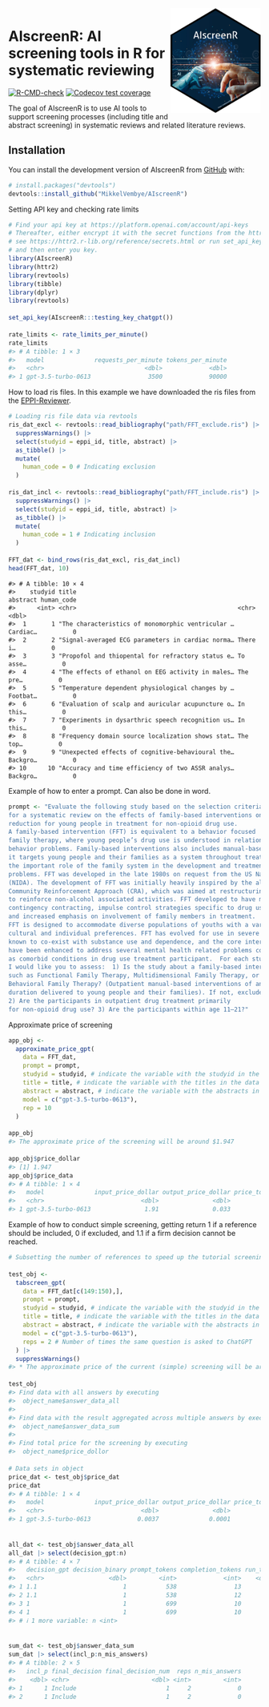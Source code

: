 
<!-- README.md is generated from README.Rmd. Please edit that file -->

<img src="man/figures/AIscreenR_hex.png" align="right" width="180"/>

# AIscreenR: AI screening tools in R for systematic reviewing

<!-- badges: start -->

[![R-CMD-check](https://github.com/MikkelVembye/AIscreenR/actions/workflows/R-CMD-check.yaml/badge.svg)](https://github.com/MikkelVembye/AIscreenR/actions/workflows/R-CMD-check.yaml)
[![Codecov test
coverage](https://codecov.io/gh/MikkelVembye/AIscreenR/branch/main/graph/badge.svg)](https://app.codecov.io/gh/MikkelVembye/AIscreenR?branch=main)
<!-- badges: end -->

The goal of AIscreenR is to use AI tools to support screening processes
(including title and abstract screening) in systematic reviews and
related literature reviews.

## Installation

You can install the development version of AIscreenR from
[GitHub](https://github.com/) with:

``` r
# install.packages("devtools")
devtools::install_github("MikkelVembye/AIscreenR")
```

Setting API key and checking rate limits

``` r
# Find your api key at https://platform.openai.com/account/api-keys 
# Thereafter, either encrypt it with the secret functions from the httr2 package
# see https://httr2.r-lib.org/reference/secrets.html or run set_api_key() 
# and then enter you key.
library(AIscreenR)
library(httr2)
library(revtools)
library(tibble)
library(dplyr)
library(revtools)

set_api_key(AIscreenR:::testing_key_chatgpt())

rate_limits <- rate_limits_per_minute()
rate_limits
#> # A tibble: 1 × 3
#>   model              requests_per_minute tokens_per_minute
#>   <chr>                            <dbl>             <dbl>
#> 1 gpt-3.5-turbo-0613                3500             90000
```

How to load ris files. In this example we have downloaded the ris files
from the [EPPI-Reviewer](https://eppi.ioe.ac.uk/EPPIReviewer-Web/home).

``` r
# Loading ris file data via revtools
ris_dat_excl <- revtools::read_bibliography("path/FFT_exclude.ris") |> 
  suppressWarnings() |> 
  select(studyid = eppi_id, title, abstract) |> 
  as_tibble() |> 
  mutate(
    human_code = 0 # Indicating exclusion
  )

ris_dat_incl <- revtools::read_bibliography("path/FFT_include.ris") |> 
  suppressWarnings() |> 
  select(studyid = eppi_id, title, abstract) |> 
  as_tibble() |> 
  mutate(
    human_code = 1 # Indicating inclusion
  )

FFT_dat <- bind_rows(ris_dat_excl, ris_dat_incl)
head(FFT_dat, 10)
```

    #> # A tibble: 10 × 4
    #>    studyid title                                             abstract human_code
    #>      <int> <chr>                                             <chr>         <dbl>
    #>  1       1 "The characteristics of monomorphic ventricular … Cardiac…          0
    #>  2       2 "Signal-averaged ECG parameters in cardiac norma… There i…          0
    #>  3       3 "Propofol and thiopental for refractory status e… To asse…          0
    #>  4       4 "The effects of ethanol on EEG activity in males… The pre…          0
    #>  5       5 "Temperature dependent physiological changes by … Footbat…          0
    #>  6       6 "Evaluation of scalp and auricular acupuncture o… In this…          0
    #>  7       7 "Experiments in dysarthric speech recognition us… In this…          0
    #>  8       8 "Frequency domain source localization shows stat… The top…          0
    #>  9       9 "Unexpected effects of cognitive-behavioural the… Backgro…          0
    #> 10      10 "Accuracy and time efficiency of two ASSR analys… Backgro…          0

Example of how to enter a prompt. Can also be done in word.

``` r
prompt <- "Evaluate the following study based on the selection criteria
for a systematic review on the effects of family-based interventions on drug abuse
reduction for young people in treatment for non-opioid drug use.
A family-based intervention (FFT) is equivalent to a behavior focused
family therapy, where young people’s drug use is understood in relation to family
behavior problems. Family-based interventions also includes manual-based family therapies as
it targets young people and their families as a system throughout treatment, and thereby recognizes
the important role of the family system in the development and treatment of young people’s drug use
problems. FFT was developed in the late 1980s on request from the US National Institute on Drug Abuse
(NIDA). The development of FFT was initially heavily inspired by the alcohol abuse program
Community Reinforcement Approach (CRA), which was aimed at restructuring the environment
to reinforce non-alcohol associated activities. FFT developed to have more emphasis on
contingency contracting, impulse control strategies specific to drug use,
and increased emphasis on involvement of family members in treatment.
FFT is designed to accommodate diverse populations of youths with a variety of behavioral,
cultural and individual preferences. FFT has evolved for use in severe behavioral disturbances
known to co-exist with substance use and dependence, and the core interventions
have been enhanced to address several mental health related problems commonly occurring
as comorbid conditions in drug use treatment participant.  For each study,
I would like you to assess:  1) Is the study about a family-based intervention,
such as Functional Family Therapy, Multidimensional Family Therapy, or
Behavioral Family Therapy? (Outpatient manual-based interventions of any
duration delivered to young people and their families). If not, exclude study.
2) Are the participants in outpatient drug treatment primarily
for non-opioid drug use? 3) Are the participants within age 11–21?"
```

Approximate price of screening

``` r
app_obj <- 
  approximate_price_gpt(
    data = FFT_dat,
    prompt = prompt,
    studyid = studyid, # indicate the variable with the studyid in the data
    title = title, # indicate the variable with the titles in the data
    abstract = abstract, # indicate the variable with the abstracts in the data
    model = c("gpt-3.5-turbo-0613"),
    rep = 10 
  )

app_obj
#> The approximate price of the screening will be around $1.947

app_obj$price_dollar
#> [1] 1.947
app_obj$price_data
#> # A tibble: 1 × 4
#>   model              input_price_dollar output_price_dollar price_total_dollar
#>   <chr>                           <dbl>               <dbl>              <dbl>
#> 1 gpt-3.5-turbo-0613               1.91               0.033               1.95
```

Example of how to conduct simple screening, getting return 1 if a
reference should be included, 0 if excluded, and 1.1 if a firm decision
cannot be reached.

``` r
# Subsetting the number of references to speed up the tutorial screening

test_obj <- 
  tabscreen_gpt(
    data = FFT_dat[c(149:150),],
    prompt = prompt, 
    studyid = studyid, # indicate the variable with the studyid in the data
    title = title, # indicate the variable with the titles in the data
    abstract = abstract, # indicate the variable with the abstracts in the data
    model = c("gpt-3.5-turbo-0613"),
    reps = 2 # Number of times the same question is asked to ChatGPT
  ) |> 
  suppressWarnings()
#> * The approximate price of the current (simple) screening will be around $0.0037.

test_obj
#> Find data with all answers by executing
#>  object_name$answer_data_all 
#> 
#> Find data with the result aggregated across multiple answers by executing
#>  object_name$answer_data_sum
#> 
#> Find total price for the screening by executing
#>  object_name$price_dollor

# Data sets in object
price_dat <- test_obj$price_dat
price_dat
#> # A tibble: 1 × 4
#>   model              input_price_dollar output_price_dollar price_total_dollar
#>   <chr>                           <dbl>               <dbl>              <dbl>
#> 1 gpt-3.5-turbo-0613             0.0037              0.0001             0.0038


all_dat <- test_obj$answer_data_all
all_dat |> select(decision_gpt:n)
#> # A tibble: 4 × 7
#>   decision_gpt decision_binary prompt_tokens completion_tokens run_time top_p
#>   <chr>                  <dbl>         <int>             <int>    <dbl> <dbl>
#> 1 1.1                        1           538                13      1       1
#> 2 1.1                        1           538                12      0.9     1
#> 3 1                          1           699                10      0.9     1
#> 4 1                          1           699                10      1.2     1
#> # ℹ 1 more variable: n <int>


sum_dat <- test_obj$answer_data_sum
sum_dat |> select(incl_p:n_mis_answers)
#> # A tibble: 2 × 5
#>   incl_p final_decision final_decision_num  reps n_mis_answers
#>    <dbl> <chr>                       <dbl> <int>         <int>
#> 1      1 Include                         1     2             0
#> 2      1 Include                         1     2             0
```
